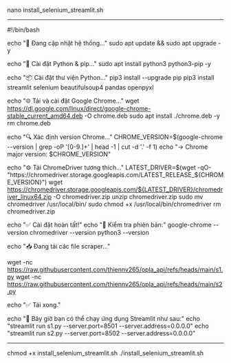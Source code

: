 nano install_selenium_streamlit.sh

-----
#!/bin/bash

echo "🔧 Đang cập nhật hệ thống..."
sudo apt update && sudo apt upgrade -y

echo "🐍 Cài đặt Python & pip..."
sudo apt install python3 python3-pip -y

echo "📦 Cài đặt thư viện Python..."
pip3 install --upgrade pip
pip3 install streamlit selenium beautifulsoup4 pandas openpyxl

echo "🌐 Tải và cài đặt Google Chrome..."
wget https://dl.google.com/linux/direct/google-chrome-stable_current_amd64.deb -O chrome.deb
sudo apt install ./chrome.deb -y
rm chrome.deb

echo "🔍 Xác định version Chrome..."
CHROME_VERSION=$(google-chrome --version | grep -oP '[0-9.]+' | head -1 | cut -d '.' -f 1)
echo "→ Chrome major version: $CHROME_VERSION"

echo "⚙️ Tải ChromeDriver tương thích..."
LATEST_DRIVER=$(wget -qO- "https://chromedriver.storage.googleapis.com/LATEST_RELEASE_${CHROME_VERSION}")
wget https://chromedriver.storage.googleapis.com/${LATEST_DRIVER}/chromedriver_linux64.zip -O chromedriver.zip
unzip chromedriver.zip
sudo mv chromedriver /usr/local/bin/
sudo chmod +x /usr/local/bin/chromedriver
rm chromedriver.zip

echo "✅ Cài đặt hoàn tất!"
echo "📍 Kiểm tra phiên bản:"
google-chrome --version
chromedriver --version
python3 --version

echo "📥 Đang tải các file scraper..."

wget -nc https://raw.githubusercontent.com/thiennv265/opla_api/refs/heads/main/s1.py
wget -nc https://raw.githubusercontent.com/thiennv265/opla_api/refs/heads/main/s2.py

echo "✅ Tải xong."

echo "🚀 Bây giờ bạn có thể chạy ứng dụng Streamlit như sau:"
echo "streamlit run s1.py --server.port=8501 --server.address=0.0.0.0"
echo "streamlit run s2.py --server.port=8502 --server.address=0.0.0.0"

-----
chmod +x install_selenium_streamlit.sh
./install_selenium_streamlit.sh
